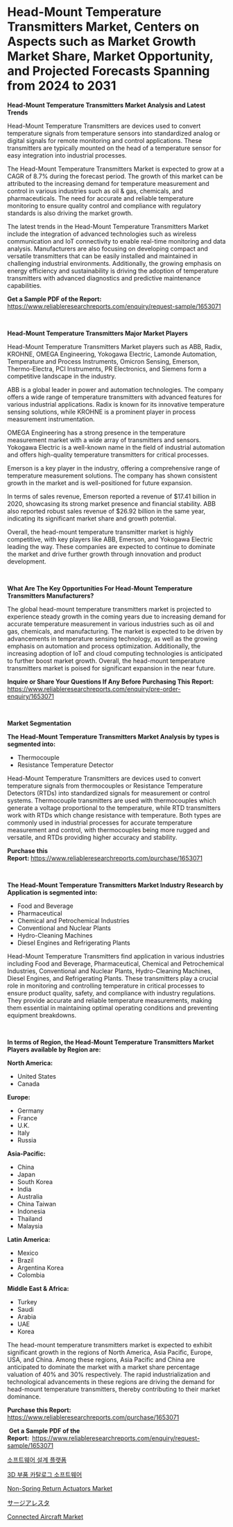 <p><h1>Head-Mount Temperature Transmitters Market, Centers on Aspects such as Market Growth Market Share, Market Opportunity, and Projected Forecasts Spanning from 2024 to 2031</h1></p><p><strong>Head-Mount Temperature Transmitters Market Analysis and Latest Trends</strong></p>
<p><p>Head-Mount Temperature Transmitters are devices used to convert temperature signals from temperature sensors into standardized analog or digital signals for remote monitoring and control applications. These transmitters are typically mounted on the head of a temperature sensor for easy integration into industrial processes.</p><p>The Head-Mount Temperature Transmitters Market is expected to grow at a CAGR of 8.7% during the forecast period. The growth of this market can be attributed to the increasing demand for temperature measurement and control in various industries such as oil & gas, chemicals, and pharmaceuticals. The need for accurate and reliable temperature monitoring to ensure quality control and compliance with regulatory standards is also driving the market growth.</p><p>The latest trends in the Head-Mount Temperature Transmitters Market include the integration of advanced technologies such as wireless communication and IoT connectivity to enable real-time monitoring and data analysis. Manufacturers are also focusing on developing compact and versatile transmitters that can be easily installed and maintained in challenging industrial environments. Additionally, the growing emphasis on energy efficiency and sustainability is driving the adoption of temperature transmitters with advanced diagnostics and predictive maintenance capabilities.</p></p>
<p><strong>Get a Sample PDF of the Report:&nbsp;</strong> <a href="https://www.reliableresearchreports.com/enquiry/request-sample/1653071">https://www.reliableresearchreports.com/enquiry/request-sample/1653071</a></p>
<p>&nbsp;</p>
<p><strong>Head-Mount Temperature Transmitters Major Market Players</strong></p>
<p><p>Head-Mount Temperature Transmitters Market players such as ABB, Radix, KROHNE, OMEGA Engineering, Yokogawa Electric, Lamonde Automation, Temperature and Process Instruments, Omicron Sensing, Emerson, Thermo-Electra, PCI Instruments, PR Electronics, and Siemens form a competitive landscape in the industry.</p><p>ABB is a global leader in power and automation technologies. The company offers a wide range of temperature transmitters with advanced features for various industrial applications. Radix is known for its innovative temperature sensing solutions, while KROHNE is a prominent player in process measurement instrumentation.</p><p>OMEGA Engineering has a strong presence in the temperature measurement market with a wide array of transmitters and sensors. Yokogawa Electric is a well-known name in the field of industrial automation and offers high-quality temperature transmitters for critical processes.</p><p>Emerson is a key player in the industry, offering a comprehensive range of temperature measurement solutions. The company has shown consistent growth in the market and is well-positioned for future expansion.</p><p>In terms of sales revenue, Emerson reported a revenue of $17.41 billion in 2020, showcasing its strong market presence and financial stability. ABB also reported robust sales revenue of $26.92 billion in the same year, indicating its significant market share and growth potential.</p><p>Overall, the head-mount temperature transmitter market is highly competitive, with key players like ABB, Emerson, and Yokogawa Electric leading the way. These companies are expected to continue to dominate the market and drive further growth through innovation and product development.</p></p>
<p>&nbsp;</p>
<p><strong>What Are The Key Opportunities For Head-Mount Temperature Transmitters Manufacturers?</strong></p>
<p><p>The global head-mount temperature transmitters market is projected to experience steady growth in the coming years due to increasing demand for accurate temperature measurement in various industries such as oil and gas, chemicals, and manufacturing. The market is expected to be driven by advancements in temperature sensing technology, as well as the growing emphasis on automation and process optimization. Additionally, the increasing adoption of IoT and cloud computing technologies is anticipated to further boost market growth. Overall, the head-mount temperature transmitters market is poised for significant expansion in the near future.</p></p>
<p><strong>Inquire or Share Your Questions If Any Before Purchasing This Report:</strong> <a href="https://www.reliableresearchreports.com/enquiry/pre-order-enquiry/1653071">https://www.reliableresearchreports.com/enquiry/pre-order-enquiry/1653071</a></p>
<p>&nbsp;</p>
<p><strong>Market Segmentation</strong></p>
<p><strong>The Head-Mount Temperature Transmitters Market Analysis by types is segmented into:</strong></p>
<p><ul><li>Thermocouple</li><li>Resistance Temperature Detector</li></ul></p>
<p><p>Head-Mount Temperature Transmitters are devices used to convert temperature signals from thermocouples or Resistance Temperature Detectors (RTDs) into standardized signals for measurement or control systems. Thermocouple transmitters are used with thermocouples which generate a voltage proportional to the temperature, while RTD transmitters work with RTDs which change resistance with temperature. Both types are commonly used in industrial processes for accurate temperature measurement and control, with thermocouples being more rugged and versatile, and RTDs providing higher accuracy and stability.</p></p>
<p><strong>Purchase this Report:&nbsp;</strong><a href="https://www.reliableresearchreports.com/purchase/1653071">https://www.reliableresearchreports.com/purchase/1653071</a></p>
<p>&nbsp;</p>
<p><strong>The Head-Mount Temperature Transmitters Market Industry Research by Application is segmented into:</strong></p>
<p><ul><li>Food and Beverage</li><li>Pharmaceutical</li><li>Chemical and Petrochemical Industries</li><li>Conventional and Nuclear Plants</li><li>Hydro-Cleaning Machines</li><li>Diesel Engines and Refrigerating Plants</li></ul></p>
<p><p>Head-Mount Temperature Transmitters find application in various industries including Food and Beverage, Pharmaceutical, Chemical and Petrochemical Industries, Conventional and Nuclear Plants, Hydro-Cleaning Machines, Diesel Engines, and Refrigerating Plants. These transmitters play a crucial role in monitoring and controlling temperature in critical processes to ensure product quality, safety, and compliance with industry regulations. They provide accurate and reliable temperature measurements, making them essential in maintaining optimal operating conditions and preventing equipment breakdowns.</p></p>
<p>&nbsp;</p>
<p><strong>In terms of Region, the Head-Mount Temperature Transmitters Market Players available by Region are:</strong></p>
<p>
    <p> <strong> North America: </strong>
        <ul>
            <li>United States</li>
            <li>Canada</li>
        </ul>
        </p> 
    <p> <strong> Europe: </strong>
        <ul>
            <li>Germany</li>
            <li>France</li>
            <li>U.K.</li>
            <li>Italy</li>
            <li>Russia</li>
        </ul>
        </p> 
    <p> <strong> Asia-Pacific: </strong>
        <ul>
            <li>China</li>
            <li>Japan</li>
            <li>South Korea</li>
            <li>India</li>
            <li>Australia</li>
            <li>China Taiwan</li>
            <li>Indonesia</li>
            <li>Thailand</li>
            <li>Malaysia</li>
        </ul>
        </p> 
    <p> <strong> Latin America: </strong>
        <ul>
            <li>Mexico</li>
            <li>Brazil</li>
            <li>Argentina Korea</li>
            <li>Colombia</li>
        </ul>
        </p> 
    <p> <strong> Middle East & Africa: </strong>
        <ul>
            <li>Turkey</li>
            <li>Saudi</li>
            <li>Arabia</li>
            <li>UAE</li>
            <li>Korea</li>
        </ul>
    </p>
    </p>
<p><p>The head-mount temperature transmitters market is expected to exhibit significant growth in the regions of North America, Asia Pacific, Europe, USA, and China. Among these regions, Asia Pacific and China are anticipated to dominate the market with a market share percentage valuation of 40% and 30% respectively. The rapid industrialization and technological advancements in these regions are driving the demand for head-mount temperature transmitters, thereby contributing to their market dominance.</p></p>
<p><strong>Purchase this Report: </strong><a href="https://www.reliableresearchreports.com/purchase/1653071">https://www.reliableresearchreports.com/purchase/1653071</a></p>
<p>&nbsp;<strong>Get a Sample PDF of the Report:&nbsp;&nbsp;</strong><a href="https://www.reliableresearchreports.com/enquiry/request-sample/1653071">https://www.reliableresearchreports.com/enquiry/request-sample/1653071</a></p>
<p><strong></strong></p>
<p><p><a href="https://github.com/nuekbpymrrz5/Market-Research-Report-List-1/blob/main/512726311917.md">소프트웨어 설계 플랫폼</a></p><p><a href="https://github.com/BrettWeberrt8767765/Market-Research-Report-List-1/blob/main/866705111918.md">3D 부품 카탈로그 소프트웨어</a></p><p><a href="https://github.com/brenzgnarento/Market-Research-Report-List-1/blob/main/non-spring-return-actuators-market.md">Non-Spring Return Actuators Market</a></p><p><a href="https://github.com/jkjreqjscoxx7/Market-Research-Report-List-1/blob/main/373802812890.md">サージアレスタ</a></p><p><a href="https://issuu.com/reportprime-2/docs/connected-aircraft-market-size-2030.pptx">Connected Aircraft Market</a></p></p>